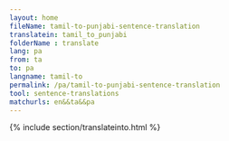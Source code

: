 ```yaml
---
layout: home
fileName: tamil-to-punjabi-sentence-translation
translatein: tamil_to_punjabi
folderName : translate
lang: pa
from: ta
to: pa
langname: tamil-to
permalink: /pa/tamil-to-punjabi-sentence-translation
tool: sentence-translations
matchurls: en&&ta&&pa
---
```

{% include section/translateinto.html %}

